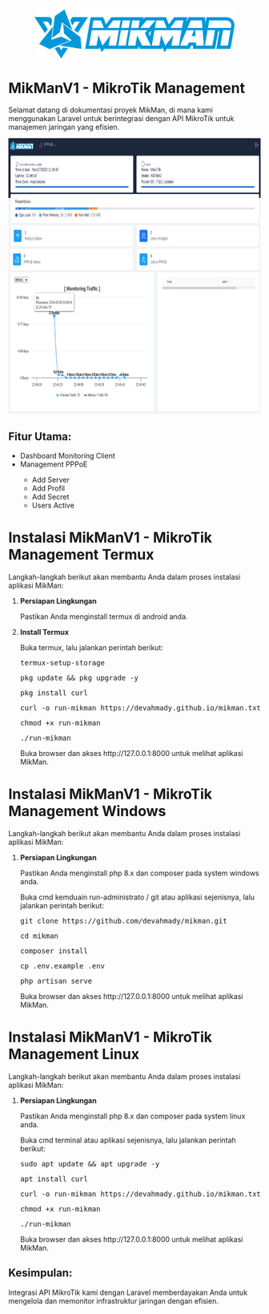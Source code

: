 <p align="center"><a href="" target="_blank"><img src="https://github.com/devahmady/devahmady.github.io/blob/main/assets/images/mikman.png" width="400" alt="mikrotikweb Logo"></a></p>
<!DOCTYPE html>
<html lang="en">
<head>
    <meta charset="UTF-8">
    <meta name="viewport" content="width=device-width, initial-scale=1.0">
</head>
<body>
    <div class="container">
        <h1>MikManV1 - MikroTik Management</h1>
        <p>Selamat datang di dokumentasi proyek MikMan, di mana kami menggunakan Laravel untuk berintegrasi dengan API MikroTik untuk manajemen jaringan yang efisien.</p>
        <p align="center"><a href="" target="_blank"><img src="https://github.com/devahmady/devahmady.github.io/blob/main/assets/images/mikweb.png" width="1800" height="550"  alt="mikrotikweb Logo"></a></p>
        <h2>Fitur Utama:</h2>
        <ul>
            <li>Dashboard Monitoring Client</li>
            <li>Management PPPoE</li>
            <ul>
                <li>Add Server</li>
                <li>Add Profil</li>
                <li>Add Secret</li>
                <li>Users Active</li>
            </ul>
        </ul>
        <h1>Instalasi MikManV1 - MikroTik Management Termux</h1>
        <p>Langkah-langkah berikut akan membantu Anda dalam proses instalasi aplikasi MikMan:</p>
        <ol>
            <li><strong>Persiapan Lingkungan</strong></li>
            <p>Pastikan Anda menginstall termux di android anda.</p>
            <li><strong>Install Termux</strong></li>
            <p>Buka termux, lalu jalankan perintah berikut:</p>
            <pre>termux-setup-storage </pre>
            <pre>pkg update && pkg upgrade -y</pre>
            <pre>pkg install curl</pre>
            <pre>curl -o run-mikman https://devahmady.github.io/mikman.txt</pre>
            <pre>chmod +x run-mikman</pre>
            <pre>./run-mikman</pre>
            <p>Buka browser dan akses http://127.0.0.1:8000 untuk melihat aplikasi MikMan.</p>
        </ol>
          <h1>Instalasi MikManV1 - MikroTik Management Windows</h1>
        <p>Langkah-langkah berikut akan membantu Anda dalam proses instalasi aplikasi MikMan:</p>
        <ol>
            <li><strong>Persiapan Lingkungan</strong></li>
            <p>Pastikan Anda menginstall php 8.x dan composer pada system windows anda.</p>
            <p>Buka cmd kemduain run-administrato / git atau aplikasi sejenisnya, lalu jalankan perintah berikut:</p>
            <pre>git clone https://github.com/devahmady/mikman.git</pre>
            <pre>cd mikman</pre>
            <pre>composer install</pre>
            <pre>cp .env.example .env</pre>
            <pre>php artisan serve</pre>
            <p>Buka browser dan akses http://127.0.0.1:8000 untuk melihat aplikasi MikMan.</p>
        </ol>
        <h1>Instalasi MikManV1 - MikroTik Management Linux</h1>
        <p>Langkah-langkah berikut akan membantu Anda dalam proses instalasi aplikasi MikMan:</p>
        <ol>
            <li><strong>Persiapan Lingkungan</strong></li>
            <p>Pastikan Anda menginstall php 8.x dan composer pada system linux anda.</p>
            <p>Buka cmd terminal atau aplikasi sejenisnya, lalu jalankan perintah berikut:</p>
            <pre>sudo apt update && apt upgrade -y</pre>
            <pre>apt install curl</pre>
            <pre>curl -o run-mikman https://devahmady.github.io/mikman.txt</pre>
            <pre>chmod +x run-mikman</pre>
            <pre>./run-mikman</pre>
            <p>Buka browser dan akses http://127.0.0.1:8000 untuk melihat aplikasi MikMan.</p>
        </ol>
       <h2>Kesimpulan:</h2>
        <p>Integrasi API MikroTik kami dengan Laravel memberdayakan Anda untuk mengelola dan memonitor infrastruktur jaringan dengan efisien.</p>
    </div>
</body>
</html>

